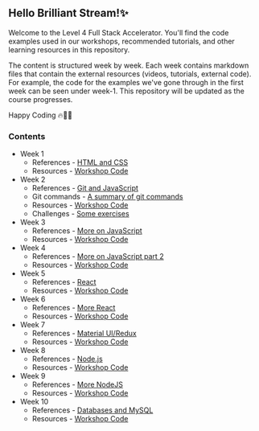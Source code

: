## Hello Brilliant Stream!✨

Welcome to the Level 4 Full Stack Accelerator. You'll find the code examples used in our workshops, recommended tutorials, and other learning resources in this repository.

The content is structured week by week. Each week contains markdown files that contain the external resources (videos, tutorials, external code). For example, the code for the examples we've gone through in the first week can be seen under week-1. This repository will be updated as the course progresses.

Happy Coding 🔥🧑‍💻

### Contents

- Week 1
  - References - [HTML and CSS](week-1/README.md)
  - Resources - [Workshop Code](week-1)
- Week 2
  - References - [Git and JavaScript](week-2/README.md)
  - Git commands - [A summary of git commands](week-2/git-commands.md)
  - Resources - [Workshop Code](week-2)
  - Challenges - [Some exercises](week-2/README.md#4-challenges)
- Week 3
  - References - [More on JavaScript](week-3/README.md)
  - Resources - [Workshop Code](week-3)
- Week 4
  - References - [More on JavaScript part 2](week-4/README.md)
  - Resources - [Workshop Code](week-4)
- Week 5
  - References - [React](week-5/README.md)
  - Resources - [Workshop Code](week-5)
- Week 6
  - References - [More React](week-6/README.md)
  - Resources - [Workshop Code](week-6)
- Week 7
  - References - [Material UI/Redux](week-7/README.md)
  - Resources - [Workshop Code](week-7)
- Week 8
  - References - [Node.js](week-8/README.md)
  - Resources - [Workshop Code](week-8)
- Week 9
  - References - [More NodeJS](week-9/README.md)
  - Resources - [Workshop Code](week-9)
- Week 10
  - References - [Databases and MySQL](week-10/README.md)
  - Resources - [Workshop Code](week-10)
    <!--
- Week 11
  - References - [](week-11/README.md)
  - Resources - [Workshop Code](week-11)
- Week 12
  - References - [](week-12/README.md)
  - Resources - [Workshop Code](week-12) -->
